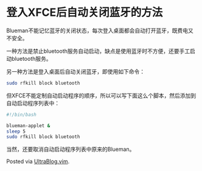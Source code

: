 # 登入XFCE后自动关闭蓝牙的方法

<p>Blueman不能记忆蓝牙的关闭状态，每次登入桌面都会自动打开蓝牙，既费电又不安全。</p>

<p>一种方法是禁止bluetooth服务自动启动，缺点是使用蓝牙时不方便，还要手工启动bluetooth服务。</p>

<p>另一种方法是登入桌面后自动关闭蓝牙，即使用如下命令：</p>

```bash
sudo rfkill block bluetooth
```

<p>但XFCE不能定制自动启动程序的顺序，所以可以写下面这么个脚本，然后添加到自动启动程序列表中：</p>

```bash
#!/bin/bash

blueman-applet &
sleep 5
sudo rfkill block bluetooth
```

<p>当然，还要取消自动启动程序列表中原来的Blueman。</p>

<p>Posted via <a href="http://0x3f.org/?p=1894">UltraBlog.vim</a>.</p>

